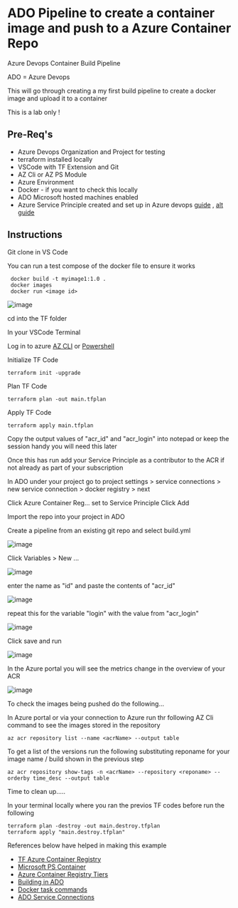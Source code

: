 # ADO Pipeline to create a container image and push to a Azure Container Repo
Azure Devops Container Build Pipeline

ADO = Azure Devops

This will go through creating a my first build pipeline to create a docker image and upload it to a container

This is a lab only !

## Pre-Req's

* Azure Devops Organization and Project for testing
* terraform installed locally
* VSCode with TF Extension and Git
* AZ Cli or AZ PS Module 
* Azure Environment
* Docker - if you want to check this locally
* ADO Microsoft hosted machines enabled 
* Azure Service Principle created  and set up in Azure devops [guide](https://learn.microsoft.com/en-us/azure/devops/integrate/get-started/authentication/service-principal-managed-identity?view=azure-devops) , [alt guide](https://learn.microsoft.com/en-us/cli/azure/create-an-azure-service-principal-azure-cli)

## Instructions

Git clone in VS Code 

You can run a test compose of the docker file to ensure it works 

     docker build -t myimage1:1.0 .
     docker images
     docker run <image id>

![image](https://github.com/knowlesy/pipeline_docker_image/assets/20459678/8c68fecb-4cf7-4f94-acd7-ad661b92a4a8)


cd into the TF folder 

In your VSCode Terminal 

Log in to azure [AZ CLI](https://learn.microsoft.com/en-us/cli/azure/authenticate-azure-cli) or [Powershell](https://learn.microsoft.com/en-us/powershell/azure/authenticate-azureps?view=azps-10.1.0)

Initialize TF Code

    terraform init -upgrade

Plan TF Code

    terraform plan -out main.tfplan

Apply TF Code

    terraform apply main.tfplan


Copy the output values of "acr_id" and "acr_login" into notepad or keep the session handy you will need this later 

Once this has run add your Service Principle as a contributor to the ACR if not already as part of your subscription

In ADO under your project go to project settings > service connections > new service connection > docker registry > next

Click Azure Container Reg... set to Service Principle Click Add 


Import the repo into your  project in ADO

Create a pipeline from an existing git repo and select build.yml

![image](https://github.com/knowlesy/pipeline_docker_image/assets/20459678/962ac5bf-324c-4550-9cb9-e8c131f28ad4)


Click Variables > New ...

![image](https://github.com/knowlesy/pipeline_docker_image/assets/20459678/2ff614b2-fa00-41a9-9b6a-53d8a3eba20e)

enter the name as "id" and paste the contents of "acr_id"

![image](https://github.com/knowlesy/pipeline_docker_image/assets/20459678/ec844a59-4e33-4d3f-98d8-3dfc66b675af)

repeat this for the variable "login" with the value from "acr_login"

![image](https://github.com/knowlesy/pipeline_docker_image/assets/20459678/9bcdfcca-97c0-47ee-9cdf-54a963b2fb01)

Click save and run 

![image](https://github.com/knowlesy/pipeline_docker_image/assets/20459678/90094e6d-8cae-4f4a-a26b-f6961b589637)

In the Azure portal you will see the metrics change in the overview of your ACR 

![image](https://github.com/knowlesy/pipeline_docker_image/assets/20459678/3c875b91-b2c8-42fb-9b81-0c2cc068493b)

To check the images being pushed do the following... 


In Azure portal or via your connection to Azure run thr following AZ Cli command to see the images stored in the repository

    az acr repository list --name <acrName> --output table

To get a list of the versions run the following substituting reponame for your image name / build shown in the previous step

    az acr repository show-tags -n <acrName> --repository <reponame> --orderby time_desc --output table


Time to clean up..... 

In your terminal locally where you ran the previos TF codes before run the following

    terraform plan -destroy -out main.destroy.tfplan
    terraform apply "main.destroy.tfplan"

References below have helped in making this example 
* [TF Azure Container Registry](https://registry.terraform.io/providers/hashicorp/azurerm/latest/docs/resources/container_registry)
* [Microsoft PS Container](https://hub.docker.com/_/microsoft-powershell)
* [Azure Container Registry Tiers](https://learn.microsoft.com/en-us/azure/container-registry/container-registry-skus)
* [Building in ADO](https://learn.microsoft.com/en-us/azure/devops/pipelines/ecosystems/containers/build-image?view=azure-devops)
* [Docker task commands](https://learn.microsoft.com/en-us/azure/devops/pipelines/tasks/reference/docker-v2?view=azure-pipelines&tabs=yaml)
* [ADO Service Connections](https://learn.microsoft.com/en-us/azure/devops/pipelines/library/service-endpoints?view=azure-devops&tabs=yaml#docker-registry-service-connection)
